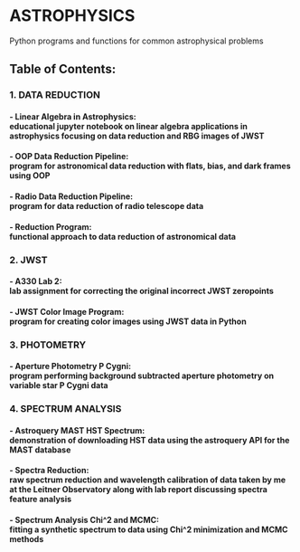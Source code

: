 # ASTROPHYSICS
Python programs and functions for common astrophysical problems

## Table of Contents:
### 1. DATA REDUCTION
#### - Linear Algebra in Astrophysics: <br> educational jupyter notebook on linear algebra applications in astrophysics focusing on data reduction and RBG images of JWST
#### - OOP Data Reduction Pipeline: <br> program for astronomical data reduction with flats, bias, and dark frames using OOP
#### - Radio Data Reduction Pipeline: <br> program for data reduction of radio telescope data
#### - Reduction Program: <br> functional approach to data reduction of astronomical data
### 2. JWST
#### - A330 Lab 2: <br> lab assignment for correcting the original incorrect JWST zeropoints
#### - JWST Color Image Program: <br> program for creating color images using JWST data in Python
### 3. PHOTOMETRY
#### - Aperture Photometry P Cygni: <br> program performing background subtracted aperture photometry on variable star P Cygni data
### 4. SPECTRUM ANALYSIS
#### - Astroquery MAST HST Spectrum: <br> demonstration of downloading HST data using the astroquery API for the MAST database
#### - Spectra Reduction: <br> raw spectrum reduction and wavelength calibration of data taken by me at the Leitner Observatory along with lab report discussing spectra feature analysis
#### - Spectrum Analysis Chi^2 and MCMC: <br> fitting a synthetic spectrum to data using Chi^2 minimization and MCMC methods
